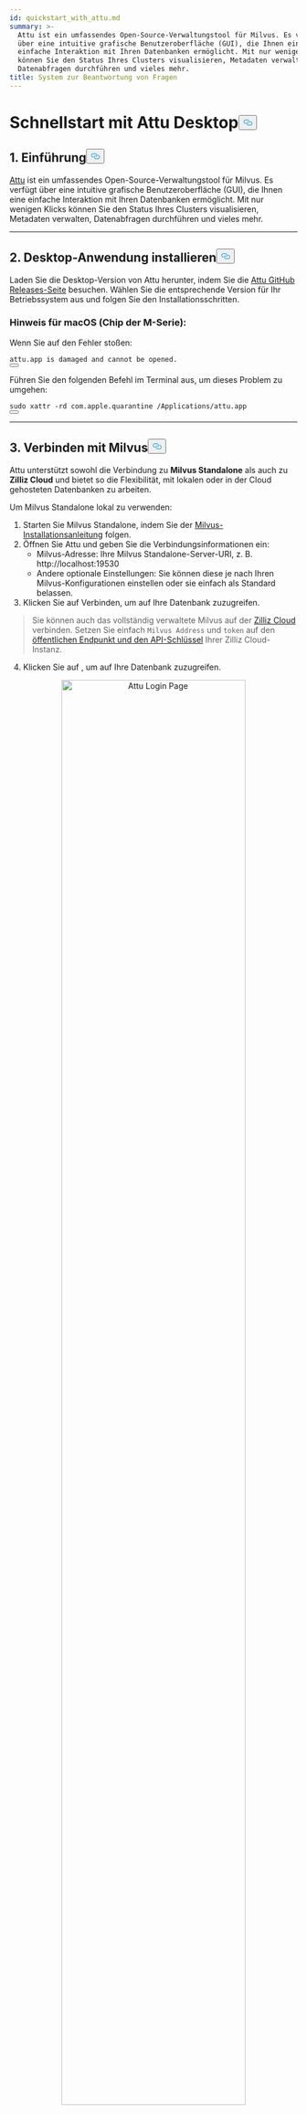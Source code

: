 ```yaml
---
id: quickstart_with_attu.md
summary: >-
  Attu ist ein umfassendes Open-Source-Verwaltungstool für Milvus. Es verfügt
  über eine intuitive grafische Benutzeroberfläche (GUI), die Ihnen eine
  einfache Interaktion mit Ihren Datenbanken ermöglicht. Mit nur wenigen Klicks
  können Sie den Status Ihres Clusters visualisieren, Metadaten verwalten,
  Datenabfragen durchführen und vieles mehr.
title: System zur Beantwortung von Fragen
---
```

<h1 id="Quick-Start-with-Attu-Desktop" class="common-anchor-header">Schnellstart mit Attu Desktop<button data-href="#Quick-Start-with-Attu-Desktop" class="anchor-icon" translate="no">
      <svg translate="no"
        aria-hidden="true"
        focusable="false"
        height="20"
        version="1.1"
        viewBox="0 0 16 16"
        width="16"
      >
        <path
          fill="#0092E4"
          fill-rule="evenodd"
          d="M4 9h1v1H4c-1.5 0-3-1.69-3-3.5S2.55 3 4 3h4c1.45 0 3 1.69 3 3.5 0 1.41-.91 2.72-2 3.25V8.59c.58-.45 1-1.27 1-2.09C10 5.22 8.98 4 8 4H4c-.98 0-2 1.22-2 2.5S3 9 4 9zm9-3h-1v1h1c1 0 2 1.22 2 2.5S13.98 12 13 12H9c-.98 0-2-1.22-2-2.5 0-.83.42-1.64 1-2.09V6.25c-1.09.53-2 1.84-2 3.25C6 11.31 7.55 13 9 13h4c1.45 0 3-1.69 3-3.5S14.5 6 13 6z"
        ></path>
      </svg>
    </button></h1><h2 id="1-Introduction" class="common-anchor-header">1. Einführung<button data-href="#1-Introduction" class="anchor-icon" translate="no">
      <svg translate="no"
        aria-hidden="true"
        focusable="false"
        height="20"
        version="1.1"
        viewBox="0 0 16 16"
        width="16"
      >
        <path
          fill="#0092E4"
          fill-rule="evenodd"
          d="M4 9h1v1H4c-1.5 0-3-1.69-3-3.5S2.55 3 4 3h4c1.45 0 3 1.69 3 3.5 0 1.41-.91 2.72-2 3.25V8.59c.58-.45 1-1.27 1-2.09C10 5.22 8.98 4 8 4H4c-.98 0-2 1.22-2 2.5S3 9 4 9zm9-3h-1v1h1c1 0 2 1.22 2 2.5S13.98 12 13 12H9c-.98 0-2-1.22-2-2.5 0-.83.42-1.64 1-2.09V6.25c-1.09.53-2 1.84-2 3.25C6 11.31 7.55 13 9 13h4c1.45 0 3-1.69 3-3.5S14.5 6 13 6z"
        ></path>
      </svg>
    </button></h2><p><a href="https://github.com/zilliztech/attu">Attu</a> ist ein umfassendes Open-Source-Verwaltungstool für Milvus. Es verfügt über eine intuitive grafische Benutzeroberfläche (GUI), die Ihnen eine einfache Interaktion mit Ihren Datenbanken ermöglicht. Mit nur wenigen Klicks können Sie den Status Ihres Clusters visualisieren, Metadaten verwalten, Datenabfragen durchführen und vieles mehr.</p>
<hr>
<h2 id="2-Install-Desktop-Application" class="common-anchor-header">2. Desktop-Anwendung installieren<button data-href="#2-Install-Desktop-Application" class="anchor-icon" translate="no">
      <svg translate="no"
        aria-hidden="true"
        focusable="false"
        height="20"
        version="1.1"
        viewBox="0 0 16 16"
        width="16"
      >
        <path
          fill="#0092E4"
          fill-rule="evenodd"
          d="M4 9h1v1H4c-1.5 0-3-1.69-3-3.5S2.55 3 4 3h4c1.45 0 3 1.69 3 3.5 0 1.41-.91 2.72-2 3.25V8.59c.58-.45 1-1.27 1-2.09C10 5.22 8.98 4 8 4H4c-.98 0-2 1.22-2 2.5S3 9 4 9zm9-3h-1v1h1c1 0 2 1.22 2 2.5S13.98 12 13 12H9c-.98 0-2-1.22-2-2.5 0-.83.42-1.64 1-2.09V6.25c-1.09.53-2 1.84-2 3.25C6 11.31 7.55 13 9 13h4c1.45 0 3-1.69 3-3.5S14.5 6 13 6z"
        ></path>
      </svg>
    </button></h2><p>Laden Sie die Desktop-Version von Attu herunter, indem Sie die <a href="https://github.com/zilliztech/attu/releases">Attu GitHub Releases-Seite</a> besuchen. Wählen Sie die entsprechende Version für Ihr Betriebssystem aus und folgen Sie den Installationsschritten.</p>
<h3 id="Note-for-macOS-M-series-chip" class="common-anchor-header">Hinweis für macOS (Chip der M-Serie):</h3><p>Wenn Sie auf den Fehler stoßen:</p>
<pre><code translate="no">attu.app <span class="hljs-keyword">is</span> damaged <span class="hljs-keyword">and</span> cannot be opened.
<button class="copy-code-btn"></button></code></pre>
<p>Führen Sie den folgenden Befehl im Terminal aus, um dieses Problem zu umgehen:</p>
<pre><code translate="no"><span class="hljs-built_in">sudo</span> xattr -rd com.apple.quarantine /Applications/attu.app
<button class="copy-code-btn"></button></code></pre>
<hr>
<h2 id="3-Connect-to-Milvus" class="common-anchor-header">3. Verbinden mit Milvus<button data-href="#3-Connect-to-Milvus" class="anchor-icon" translate="no">
      <svg translate="no"
        aria-hidden="true"
        focusable="false"
        height="20"
        version="1.1"
        viewBox="0 0 16 16"
        width="16"
      >
        <path
          fill="#0092E4"
          fill-rule="evenodd"
          d="M4 9h1v1H4c-1.5 0-3-1.69-3-3.5S2.55 3 4 3h4c1.45 0 3 1.69 3 3.5 0 1.41-.91 2.72-2 3.25V8.59c.58-.45 1-1.27 1-2.09C10 5.22 8.98 4 8 4H4c-.98 0-2 1.22-2 2.5S3 9 4 9zm9-3h-1v1h1c1 0 2 1.22 2 2.5S13.98 12 13 12H9c-.98 0-2-1.22-2-2.5 0-.83.42-1.64 1-2.09V6.25c-1.09.53-2 1.84-2 3.25C6 11.31 7.55 13 9 13h4c1.45 0 3-1.69 3-3.5S14.5 6 13 6z"
        ></path>
      </svg>
    </button></h2><p>Attu unterstützt sowohl die Verbindung zu <strong>Milvus Standalone</strong> als auch zu <strong>Zilliz Cloud</strong> und bietet so die Flexibilität, mit lokalen oder in der Cloud gehosteten Datenbanken zu arbeiten.</p>
<p>Um Milvus Standalone lokal zu verwenden:</p>
<ol>
<li>Starten Sie Milvus Standalone, indem Sie der <a href="https://milvus.io/docs/install_standalone-docker.md">Milvus-Installationsanleitung</a> folgen.</li>
<li>Öffnen Sie Attu und geben Sie die Verbindungsinformationen ein:<ul>
<li>Milvus-Adresse: Ihre Milvus Standalone-Server-URI, z. B. http://localhost:19530</li>
<li>Andere optionale Einstellungen: Sie können diese je nach Ihren Milvus-Konfigurationen einstellen oder sie einfach als Standard belassen.</li>
</ul></li>
<li>Klicken Sie auf Verbinden, um auf Ihre Datenbank zuzugreifen.</li>
</ol>
<blockquote>
<p>Sie können auch das vollständig verwaltete Milvus auf der <a href="https://zilliz.com/cloud">Zilliz Cloud</a> verbinden. Setzen Sie einfach <code translate="no">Milvus Address</code> und <code translate="no">token</code> auf den <a href="https://docs.zilliz.com/docs/on-zilliz-cloud-console#cluster-details">öffentlichen Endpunkt und den API-Schlüssel</a> Ihrer Zilliz Cloud-Instanz.</p>
</blockquote>
<ol start="4">
<li>Klicken Sie auf , um auf Ihre Datenbank zuzugreifen.</li>
</ol>
<p align="center">
  <img translate="no" src="/docs/v2.5.x/assets/attu_login_page.png" alt="Attu Login Page" width="80%">
</p>
<hr>
<h2 id="4-Prepare-Data-Create-Collection-and-Insert-Data" class="common-anchor-header">4. Daten vorbereiten, Sammlung erstellen und Daten einfügen<button data-href="#4-Prepare-Data-Create-Collection-and-Insert-Data" class="anchor-icon" translate="no">
      <svg translate="no"
        aria-hidden="true"
        focusable="false"
        height="20"
        version="1.1"
        viewBox="0 0 16 16"
        width="16"
      >
        <path
          fill="#0092E4"
          fill-rule="evenodd"
          d="M4 9h1v1H4c-1.5 0-3-1.69-3-3.5S2.55 3 4 3h4c1.45 0 3 1.69 3 3.5 0 1.41-.91 2.72-2 3.25V8.59c.58-.45 1-1.27 1-2.09C10 5.22 8.98 4 8 4H4c-.98 0-2 1.22-2 2.5S3 9 4 9zm9-3h-1v1h1c1 0 2 1.22 2 2.5S13.98 12 13 12H9c-.98 0-2-1.22-2-2.5 0-.83.42-1.64 1-2.09V6.25c-1.09.53-2 1.84-2 3.25C6 11.31 7.55 13 9 13h4c1.45 0 3-1.69 3-3.5S14.5 6 13 6z"
        ></path>
      </svg>
    </button></h2><h3 id="41-Prepare-the-Data" class="common-anchor-header">4.1 Bereiten Sie die Daten vor</h3><p>Wir verwenden die FAQ-Seiten aus der <a href="https://github.com/milvus-io/milvus-docs/releases/download/v2.4.6-preview/milvus_docs_2.4.x_en.zip">Milvus-Dokumentation 2.4.x</a> als Datensatz für dieses Beispiel.</p>
<h4 id="Download-and-Extract-Data" class="common-anchor-header">Daten herunterladen und extrahieren:</h4><pre><code translate="no" class="language-bash">wget https://github.com/milvus-io/milvus-docs/releases/download/v2<span class="hljs-number">.4</span><span class="hljs-number">.6</span>-preview/milvus_docs_2<span class="hljs-number">.4</span>.x_en.<span class="hljs-built_in">zip</span>
unzip -q milvus_docs_2<span class="hljs-number">.4</span>.x_en.<span class="hljs-built_in">zip</span> -d milvus_docs
<button class="copy-code-btn"></button></code></pre>
<h4 id="Process-Markdown-Files" class="common-anchor-header">Markdown-Dateien verarbeiten:</h4><pre><code translate="no" class="language-python"><span class="hljs-keyword">from</span> glob <span class="hljs-keyword">import</span> glob

text_lines = []
<span class="hljs-keyword">for</span> file_path <span class="hljs-keyword">in</span> glob(<span class="hljs-string">&quot;milvus_docs/en/faq/*.md&quot;</span>, recursive=<span class="hljs-literal">True</span>):
    <span class="hljs-keyword">with</span> <span class="hljs-built_in">open</span>(file_path, <span class="hljs-string">&quot;r&quot;</span>) <span class="hljs-keyword">as</span> file:
        file_text = file.read()
    text_lines += file_text.split(<span class="hljs-string">&quot;# &quot;</span>)
<button class="copy-code-btn"></button></code></pre>
<hr>
<h3 id="42-Generate-Embeddings" class="common-anchor-header">4.2 Einbettungen generieren</h3><p>Definieren Sie ein Einbettungsmodell, um Texteinbettungen unter Verwendung von <code translate="no">milvus_model</code> zu generieren. Wir verwenden das Modell <code translate="no">DefaultEmbeddingFunction</code> als Beispiel, das ein vortrainiertes und leichtgewichtiges Einbettungsmodell ist.</p>
<pre><code translate="no" class="language-python"><span class="hljs-keyword">from</span> pymilvus <span class="hljs-keyword">import</span> model <span class="hljs-keyword">as</span> milvus_model

embedding_model = milvus_model.DefaultEmbeddingFunction()

<span class="hljs-comment"># Generate test embedding</span>
test_embedding = embedding_model.encode_queries([<span class="hljs-string">&quot;This is a test&quot;</span>])[<span class="hljs-number">0</span>]
embedding_dim = <span class="hljs-built_in">len</span>(test_embedding)
<span class="hljs-built_in">print</span>(embedding_dim)
<span class="hljs-built_in">print</span>(test_embedding[:<span class="hljs-number">10</span>])
<button class="copy-code-btn"></button></code></pre>
<h4 id="Output" class="common-anchor-header">Ausgabe:</h4><pre><code translate="no">768
[-0.04836066  0.07163023 -0.01130064 -0.03789345 -0.03320649 -0.01318448
 -0.03041712 -0.02269499 -0.02317863 -0.00426028]
<button class="copy-code-btn"></button></code></pre>
<hr>
<h3 id="43-Create-Collection" class="common-anchor-header">4.3 Sammlung erstellen</h3><p>Verbinden Sie sich mit Milvus und erstellen Sie eine Sammlung:</p>
<pre><code translate="no" class="language-python"><span class="hljs-keyword">from</span> pymilvus <span class="hljs-keyword">import</span> MilvusClient

<span class="hljs-comment"># Connect to Milvus Standalone</span>
client = MilvusClient(uri=<span class="hljs-string">&quot;http://localhost:19530&quot;</span>)

collection_name = <span class="hljs-string">&quot;attu_tutorial&quot;</span>

<span class="hljs-comment"># Drop collection if it exists</span>
<span class="hljs-keyword">if</span> client.has_collection(collection_name):
    client.drop_collection(collection_name)

<span class="hljs-comment"># Create a new collection</span>
client.create_collection(
    collection_name=collection_name,
    dimension=embedding_dim,
    metric_type=<span class="hljs-string">&quot;IP&quot;</span>,  <span class="hljs-comment"># Inner product distance</span>
    consistency_level=<span class="hljs-string">&quot;Strong&quot;</span>,  <span class="hljs-comment"># Supported values are (`&quot;Strong&quot;`, `&quot;Session&quot;`, `&quot;Bounded&quot;`, `&quot;Eventually&quot;`). See https://milvus.io/docs/consistency.md#Consistency-Level for more details.</span>
)
<button class="copy-code-btn"></button></code></pre>
<hr>
<h3 id="44-Insert-Data" class="common-anchor-header">4.4 Daten einfügen</h3><p>Iterieren Sie durch die Textzeilen, erstellen Sie Einbettungen und fügen Sie die Daten in Milvus ein:</p>
<pre><code translate="no" class="language-python"><span class="hljs-keyword">from</span> tqdm <span class="hljs-keyword">import</span> tqdm

data = []
doc_embeddings = embedding_model.encode_documents(text_lines)

<span class="hljs-keyword">for</span> i, line <span class="hljs-keyword">in</span> <span class="hljs-built_in">enumerate</span>(tqdm(text_lines, desc=<span class="hljs-string">&quot;Creating embeddings&quot;</span>)):
    data.append({<span class="hljs-string">&quot;id&quot;</span>: i, <span class="hljs-string">&quot;vector&quot;</span>: doc_embeddings[i], <span class="hljs-string">&quot;text&quot;</span>: line})

client.insert(collection_name=collection_name, data=data)
<button class="copy-code-btn"></button></code></pre>
<hr>
<h3 id="45-Visualize-Data-and-Schema" class="common-anchor-header">4.5 Daten und Schema visualisieren</h3><p>Nun können wir das Datenschema und die eingefügten Entitäten mit Hilfe der Attu-Schnittstelle visualisieren. Das Schema zeigt definierte Felder an, darunter ein <code translate="no">id</code> Feld vom Typ <code translate="no">Int64</code> und ein <code translate="no">vector</code> Feld vom Typ <code translate="no">FloatVector(768)</code> mit einer <code translate="no">Inner Product (IP)</code> Metrik. Die Sammlung ist mit <strong>72 Entitäten</strong> geladen.</p>
<p>Darüber hinaus können die eingefügten Daten angezeigt werden, einschließlich ID, Vektoreinbettungen und dynamische Felder, die Metadaten wie Textinhalte speichern. Die Schnittstelle unterstützt die Filterung und Abfrage auf der Grundlage bestimmter Bedingungen oder dynamischer Felder.</p>
<p align="center">
  <img translate="no" src="/docs/v2.5.x/assets/attu_after_data_insertion_1.png" alt="Schema View" width="45%" />
  <img translate="no" src="/docs/v2.5.x/assets/attu_after_data_insertion_2.png" alt="Data View" width="45%" />
</p>
<h2 id="5-Visualizing-Search-Results-and-Relationships" class="common-anchor-header">5. Visualisierung von Suchergebnissen und Zusammenhängen<button data-href="#5-Visualizing-Search-Results-and-Relationships" class="anchor-icon" translate="no">
      <svg translate="no"
        aria-hidden="true"
        focusable="false"
        height="20"
        version="1.1"
        viewBox="0 0 16 16"
        width="16"
      >
        <path
          fill="#0092E4"
          fill-rule="evenodd"
          d="M4 9h1v1H4c-1.5 0-3-1.69-3-3.5S2.55 3 4 3h4c1.45 0 3 1.69 3 3.5 0 1.41-.91 2.72-2 3.25V8.59c.58-.45 1-1.27 1-2.09C10 5.22 8.98 4 8 4H4c-.98 0-2 1.22-2 2.5S3 9 4 9zm9-3h-1v1h1c1 0 2 1.22 2 2.5S13.98 12 13 12H9c-.98 0-2-1.22-2-2.5 0-.83.42-1.64 1-2.09V6.25c-1.09.53-2 1.84-2 3.25C6 11.31 7.55 13 9 13h4c1.45 0 3-1.69 3-3.5S14.5 6 13 6z"
        ></path>
      </svg>
    </button></h2><p>Attu bietet eine leistungsstarke Schnittstelle zur Visualisierung und Erkundung von Datenbeziehungen. Um die eingefügten Datenpunkte und ihre Ähnlichkeitsbeziehungen zu untersuchen, gehen Sie wie folgt vor:</p>
<h3 id="51-Perform-a-Search" class="common-anchor-header">5.1 <strong>Durchführen einer Suche</strong></h3><p>Navigieren Sie zur Registerkarte <strong>Vektorsuche</strong> in Attu.</p>
<ol>
<li>Klicken Sie auf die Schaltfläche <strong>Zufallsdaten generieren</strong>, um Testabfragen zu erstellen.</li>
<li>Klicken Sie auf <strong>Suchen</strong>, um die Ergebnisse auf der Grundlage der generierten Daten abzurufen.</li>
</ol>
<p>Die Ergebnisse werden in einer Tabelle mit IDs, Ähnlichkeitswerten und dynamischen Feldern für jede übereinstimmende Entität angezeigt.</p>
<p align="center">
  <img translate="no" src="/docs/v2.5.x/assets/attu_searched_table.png" alt="Search Results Table" width="80%">
</p>
<hr>
<h3 id="52-Explore-Data-Relationships" class="common-anchor-header">5.2 <strong>Untersuchen von Datenbeziehungen</strong></h3><p>Klicken Sie auf die Schaltfläche <strong>Erkunden</strong> im Ergebnisbereich, um die Beziehungen zwischen dem Suchvektor und den Suchergebnissen in einer <strong>wissensgraphenähnlichen Struktur</strong> zu visualisieren.</p>
<ul>
<li>Der <strong>zentrale Knoten</strong> stellt den Suchvektor dar.</li>
<li>Die <strong>verbundenen Knoten</strong> stellen die Suchergebnisse dar. Wenn Sie auf sie klicken, werden die detaillierten Informationen des entsprechenden Knotens angezeigt.</li>
</ul>
<p align="center">
  <img translate="no" src="/docs/v2.5.x/assets/attu_searched_graph.png" alt="Knowledge Graph Visualization" width="80%">
</p>
<hr>
<h3 id="53-Expand-the-Graph" class="common-anchor-header">5.3 <strong>Erweitern des Graphen</strong></h3><p>Doppelklicken Sie auf einen beliebigen Ergebnisknoten, um seine Verbindungen zu erweitern. Dadurch werden zusätzliche Beziehungen zwischen dem ausgewählten Knoten und anderen Datenpunkten in der Sammlung sichtbar, wodurch ein <strong>größerer, miteinander verbundener Wissensgraph</strong> entsteht.</p>
<p>Diese erweiterte Ansicht ermöglicht eine genauere Untersuchung der Beziehungen zwischen den Datenpunkten auf der Grundlage der Vektorähnlichkeit.</p>
<p align="center">
  <img translate="no" src="/docs/v2.5.x/assets/attu_expanded_searched_graph.png" alt="Expanded Knowledge Graph" width="80%">
</p>
<hr>
<h2 id="6-Conclusion" class="common-anchor-header">6. Fazit<button data-href="#6-Conclusion" class="anchor-icon" translate="no">
      <svg translate="no"
        aria-hidden="true"
        focusable="false"
        height="20"
        version="1.1"
        viewBox="0 0 16 16"
        width="16"
      >
        <path
          fill="#0092E4"
          fill-rule="evenodd"
          d="M4 9h1v1H4c-1.5 0-3-1.69-3-3.5S2.55 3 4 3h4c1.45 0 3 1.69 3 3.5 0 1.41-.91 2.72-2 3.25V8.59c.58-.45 1-1.27 1-2.09C10 5.22 8.98 4 8 4H4c-.98 0-2 1.22-2 2.5S3 9 4 9zm9-3h-1v1h1c1 0 2 1.22 2 2.5S13.98 12 13 12H9c-.98 0-2-1.22-2-2.5 0-.83.42-1.64 1-2.09V6.25c-1.09.53-2 1.84-2 3.25C6 11.31 7.55 13 9 13h4c1.45 0 3-1.69 3-3.5S14.5 6 13 6z"
        ></path>
      </svg>
    </button></h2><p>Attu vereinfacht die Verwaltung und Visualisierung der in Milvus gespeicherten Vektordaten. Von der Dateneingabe über die Ausführung von Abfragen bis hin zur interaktiven Erkundung bietet es eine intuitive Schnittstelle für die Bearbeitung komplexer Vektorsuchaufgaben. Mit Funktionen wie der Unterstützung dynamischer Schemata, grafischen Suchvisualisierungen und flexiblen Abfragefiltern versetzt Attu die Benutzer in die Lage, große Datensätze effektiv zu analysieren.</p>
<p>Mit den visuellen Explorationswerkzeugen von Attu können Benutzer ihre Daten besser verstehen, versteckte Beziehungen erkennen und datengestützte Entscheidungen treffen. Beginnen Sie noch heute damit, Ihre eigenen Daten mit Attu und Milvus zu erforschen!</p>
<hr>

